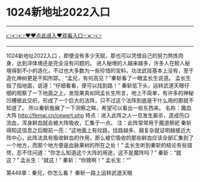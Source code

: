 # 1024新地址2022入口

<hr/> <a href="https://github.com/siguaha/najh/issues/2">👉👉👉♥♥点此进入♥观看入口👈👉👉</a><hr/>

1024新地址2022入口
，即便没有多少天赋，那也可以凭借自己的努力熬炼肉身，达到淬体境还是完全没有问题的。
    进入秘境的人越来越多，许多人在鲛人秘境得到不小的造化，不过也大多数为一些珍惜的宝料，功法武技基本上没有，至于造化神树更是不知所踪。
    “孟兄，有何高见？”秦斩看了一眼孟长生说道。
    孟长生指了指地面，说道：“仔细看看，便可以找到路！”
    秦斩低下头，运转武道天眼仔细的观察了一下地面之上，发现果真如同孟长生所言，地上不简单，有许多的神秘凹槽彼此交织，形成了一个巨大的法阵，只不过这个法阵到底是干什么用的那就不知道了。
    所以秦斩施展了一下洞察之眸，希望可以看出一些东西来。
    名称：魔血大阵
    http://femai.cn/cewert.php
    特点：进入此阵之人一旦发生厮杀，造成伤口流血，浑身鲜血就会被大阵吸收，汇集于一点。
    注：此阵常常用于魔道祭祀
    秦斩得知这信息之后眼前一亮：“这地面上有纹路，纹路越多、越复杂就证明越接近大阵中心，此阵法具有吸收鲜血的作用，那么被它吸收的那些鲜血应该全部汇集到了一个地方，而那个地方便是血脉果树的所在之处！”
    孟长生听到秦斩的结论有些错愕，忍不住问道：“你怎么知道这个大阵的用途，这不是魔阵吗？”
    秦斩：“就这？”
    孟长生：“就这！”
    秦斩：“你猜啊！”
    孟长生：“”

第448章：秦兄，你怎么看？
    秦斩一路上运转武道天眼
